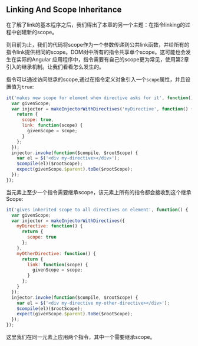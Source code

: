 ## Linking And Scope Inheritance
在了解了link的基本程序之后，我们得出了本章的另一个主题：在指令linking的过程中创建新的scope。

到目前为止，我们的代码将scope作为一个参数传递到公共link函数，并给所有的指令link提供相同的scope。DOM树中所有的指令共享单个scope。这可能也会发生在实际的Angular
应用程序中，指令需要有自己的scope更为常见，使用第2章引入的继承机制。让我们看看怎么发生的。

指令可以通过访问继承的scope,通过在指令定义对象引入一个`scope`属性，并且设置值为`true`:
```js
it('makes new scope for element when directive asks for it', function() {
  var givenScope;
  var injector = makeInjectorWithDirectives('myDirective', function() {
    return {
      scope: true,
      link: function(scope) {
        givenScope = scope;
      } 
    };
  });
  injector.invoke(function($compile, $rootScope) {
    var el = $('<div my-directive></div>');
    $compile(el)($rootScope);
    expect(givenScope.$parent).toBe($rootScope);
  }); 
});  
```
当元素上至少一个指令需要继承scope，该元素上所有的指令都会接收到这个继承Scope:
```js
it('gives inherited scope to all directives on element', function() {
  var givenScope;
  var injector = makeInjectorWithDirectives({
    myDirective: function() {
      return {
        scope: true
      };
    },
    myOtherDirective: function() {
      return {
        link: function(scope) {
          givenScope = scope;
        }
      }; 
    }
  });
  injector.invoke(function($compile, $rootScope) {
    var el = $('<div my-directive my-other-directive></div>');
    $compile(el)($rootScope);
    expect(givenScope.$parent).toBe($rootScope);
  }); 
});
```
这里我们在同一元素上应用两个指令，其中一个需要继承scope。